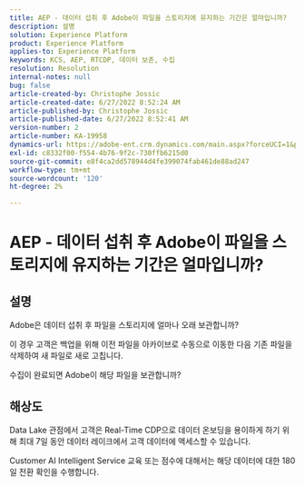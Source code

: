 ```yaml
---
title: AEP - 데이터 섭취 후 Adobe이 파일을 스토리지에 유지하는 기간은 얼마입니까?
description: 설명
solution: Experience Platform
product: Experience Platform
applies-to: Experience Platform
keywords: KCS, AEP, RTCDP, 데이터 보존, 수집
resolution: Resolution
internal-notes: null
bug: false
article-created-by: Christophe Jossic
article-created-date: 6/27/2022 8:52:24 AM
article-published-by: Christophe Jossic
article-published-date: 6/27/2022 8:52:41 AM
version-number: 2
article-number: KA-19958
dynamics-url: https://adobe-ent.crm.dynamics.com/main.aspx?forceUCI=1&pagetype=entityrecord&etn=knowledgearticle&id=f1792875-f6f5-ec11-bb3d-000d3a5b0082
exl-id: c8332f00-f554-4b76-9f2c-730ffb6215d0
source-git-commit: e8f4ca2dd578944d4fe399074fab461de88ad247
workflow-type: tm+mt
source-wordcount: '120'
ht-degree: 2%

---
```


# AEP - 데이터 섭취 후 Adobe이 파일을 스토리지에 유지하는 기간은 얼마입니까?

## 설명


Adobe은 데이터 섭취 후 파일을 스토리지에 얼마나 오래 보관합니까?

이 경우 고객은 백업을 위해 이전 파일을 아카이브로 수동으로 이동한 다음 기존 파일을 삭제하여 새 파일로 새로 고칩니다.

수집이 완료되면 Adobe이 해당 파일을 보관합니까?




## 해상도


Data Lake 관점에서 고객은 Real-Time CDP으로 데이터 온보딩을 용이하게 하기 위해 최대 7일 동안 데이터 레이크에서 고객 데이터에 액세스할 수 있습니다.

Customer AI Intelligent Service 교육 또는 점수에 대해서는 해당 데이터에 대한 180일 전환 확인을 수행합니다.
